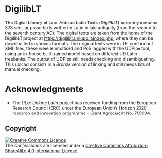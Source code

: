 

# DigilibLT
The Digital Library of Late-Antique Latin Texts (*DigilibLT*) currently contains 373 secular prose texts written in Latin in late antiquity (from the second to the seventh century AD). The digital texts are taken from the home of the DigilibLT project at https://digiliblt.uniupo.it/index.php, where they can be downloaded in various formats. The original texts were in TEi conformant XML files, these were lemmatised and PoS tagged with the UDPipe tool, using an in-house built trained model based on different UD Latin treebanks. The output of UDPipe still needs checking and disambiguating. This upload consists in a *Bronze* version of linking and still needs lots of manual checking.


# Acknowledgments

  * The _LiLa: Linking Latin_ project has received funding from the European Research Council (ERC) under the European Union’s Horizon 2020 research and innovation programme – Grant Agreement No. 769994.


## Copyright

<a rel="license" href="http://creativecommons.org/licenses/by-nc-sa/3.0/ "><img alt="Creative Commons Licence" style="border-width:0" src="https://i.creativecommons.org/l/by-nc-sa/3.0/88x31.png"/></a><br />The *Confessiones* are licensed under a <a rel="license" href="http://creativecommons.org/licenses/by-sa/4.0/">Creative Commons Attribution-ShareAlike 4.0 International License</a>.
